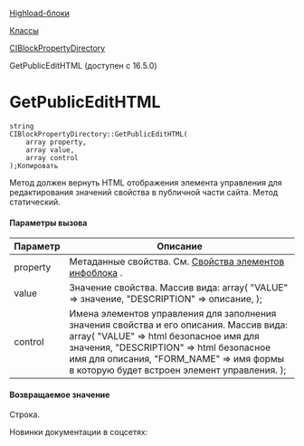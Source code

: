 [Highload-блоки](/api_help/hlblock/index.php)

[Классы](/api_help/hlblock/classes/index.php)

[CIBlockPropertyDirectory](/api_help/hlblock/classes/ciblockpropertydirectory/index.php)

GetPublicEditHTML (доступен с 16.5.0)

GetPublicEditHTML
=================

```
string 
CIBlockPropertyDirectory::GetPublicEditHTML(
	array property,
	array value,
	array control
);Копировать
```

Метод должен вернуть HTML отображения элемента управления для редактирования значений свойства в публичной части сайта. Метод статический.

#### Параметры вызова

| Параметр | Описание |
| --- | --- |
| property | Метаданные свойства. См. [Свойства элементов инфоблока](/api_help/iblock/fields.php#fproperty) . |
| value | Значение свойства. Массив вида:   array(   "VALUE" => значение,   "DESCRIPTION" => описание,   ); |
| control | Имена элементов управления для заполнения значения свойства и его описания. Массив вида:   array(   "VALUE" => html безопасное имя для значения,   "DESCRIPTION" => html безопасное имя для описания,   "FORM\_NAME" => имя формы в которую будет встроен элемент управления.   ); |

#### Возвращаемое значение

Строка.

Новинки документации в соцсетях: